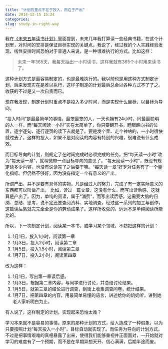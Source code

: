 ```yaml
---
title: "计划的重点不在于投入，而在于产出"
date: 2014-12-15 15:24
categories:
slug: study-in-right-way
---
```


我在[《未来五年读书计划》](http://www.lvxiaoyu.com/output/2014-07-06-wei-lai-wu-nian-du-shu-ji-hua.html)里面提到，未来几年我打算读一些经典书籍，在这个计划里，对时间的安排是保证目标实现的关键点。我说了，经过我的个人实践经验发现，线性安排时间恐怕对于普通人来说，是一种很难执行的方式。比如这样：
> 未来一年365天，我每天抽出一小时读书，这样我就有365个小时用来读书了。

这种计划方式是最容易制定的，也是最难执行的。我以前也是用这种方式制定计划，后来发现实在是难以执行，这样子制定的计划最后总会以各种方式不了了之。收获的不过是又一次自责而已。

现在我发现，制定计划时重点不是投入多少时间，而是实现什么目标，以目标为导向。

“投入时间”是最最简单的事情。最笨最笨的人，一天也拥有24小时，同最最聪明的人一样。而“每天阅读一小时”实在太简单了，你只要翻开书，瞪眼瞧向书的位置，逐字逐句、逐行逐页的读下去就是了。要是发个呆、走个神啥的，一小时很快就过去了。这样的投入，如果不是对阅读的内容有特别的兴趣，很难说有什么成效。

而目标导向的计划，则规定了在时间完成时必须完成的任务。把“每天读一小时”改为“每天读一章”，就稍微带一点目标导向的意思了。“每天阅读一小时”，既没有规定读多少内容，也没有说读完了之后要干嘛。“每天读一章”好歹对任务有了一个量化指标。但仍然不够好，因为没有指定一个有意义的产出。

所谓产出，并不是要有具体的实物，凡是经过人的努力，完成了有一定实际意义的东西都可以叫做产出。
比如，读过一篇文章，这没有什么，而写出读后感，这就算是产出了。因为，单纯的阅读，属于“消费”，而写出读后感，这需要大脑的归纳、总结、思考，说不定还要查阅资料、实地调查，经过这一系列的加工与创作，这篇读后感就完完全全是你的劳动成果了。这样所收获的，远远不是单纯阅读所能比的。

所以，下一次制定计划，阅读某一本书，或学习某个领域，不妨把这样的计划：
> 
1. 1月1日，投入1小时，阅读第一章
1. 1月3日，投入2小时，阅读第二章
1. 1月5日，投入1.5小时，阅读第三章
1. 1月7日，投入2小时，阅读第四章

改为这样：
>
1. 1月1日，写出第一章读后感。
1. 1月3日，根据第二章内容，与同学进行讨论，并总结讨论结果。
1. 1月5日，就第三章的结论进行调查，到街上收集调查问卷，统计结果。
1. 1月7日，把第四章的内容，用最简单易懂的语言，讲述给你的奶奶听，讲到她老人家听明白为止。

有人说了，这样制定的计划，实现起来恐怕太难？

学习本来就不是容易的事情。原来的那种计划的方式，给人造成了一种假象，以为只要按照计划“每天投入一小时”，目标自动就实现了。而任务为导向的计划方式，不过是把事情艰难的真相暴露了出来，使得我们能够重视并正面面对，一开始就对学习的难度有了一个预期，而不是在早期异想天开、信心满满，后期半途而废。